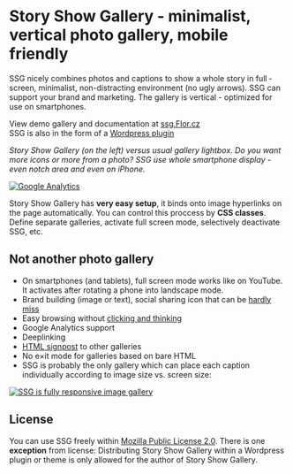 # Story Show Gallery - minimalist, vertical photo gallery, mobile friendly

SSG nicely combines photos and captions to show a whole story in full ­screen, mini­­mal­ist, non-dis­tracting environ­­ment (no ugly arrows). SSG can support your brand and mar­ket­ing. The gallery is vertical - optimized for use on smart­phones.
 
View demo gallery and documentation at [ssg.Flor.cz](https://ssg.flor.cz/) <br>
SSG is also in the form of a [Wordpress plugin](https://ssg.flor.cz/wordpress/)

*Story Show Gallery (on the left) versus usual gallery lightbox. Do you want more icons or more from a photo? SSG use whole smartphone display - even notch area and even on iPhone.*

[![Google Analytics](https://ssg.flor.cz/img/gallery-compare.jpg)](https://ssg.flor.cz/#gallery-compare)


Story Show Gallery has **very easy setup**, it binds onto image hyper­links on the page auto­mati­cally. You can control this proccess by **CSS classes**. Define sepa­rate galleries, activate full screen mode, selectively deactivate SSG, etc.

## Not another photo gallery

- On smartphones (and tablets), full screen mode works like on You­Tube. It activa­tes after rotating a phone into landscape mode.
- Brand building (image or text), social sharing icon that can be [hardly miss](https://ssg.flor.cz/#brand)
- Easy browsing without [clicking and thinking](https://ssg.flor.cz/#browsing)
- Goo­gle Analytics support 
- Deeplinking
- [HTML signpost](https://ssg.flor.cz/#signpost) to other galleries
- No e×it mode for galleries based on bare HTML
- SSG is probably the only gallery which can place each caption individually according to image size vs. screen size:

[![SSG is fully responsive image gallery](https://ssg.flor.cz/minimal-crash-course/story-show-gallery-responsive-modes-fullscreen.jpg)](https://ssg.flor.cz/#responsive)


## License
You can use SSG freely within [Mozilla Public License 2.0](https://tldrlegal.com/license/mozilla-public-license-2.0-(mpl-2)). 
There is one **exception** from license: Distributing Story Show Gallery within a Wordpress plugin or theme is only allowed for the author of Story Show Gallery.

